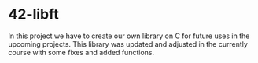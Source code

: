 # 42-libft

In this project we have to create our own library on C for future uses in the upcoming projects. This library was updated and adjusted in the currently course with some fixes and added functions.

